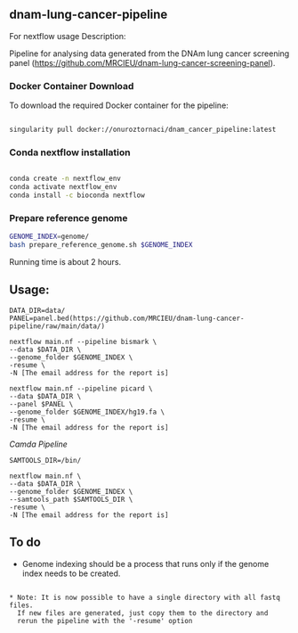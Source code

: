 ## dnam-lung-cancer-pipeline

For nextflow usage Description:

Pipeline for analysing data generated from the DNAm lung cancer screening panel (https://github.com/MRCIEU/dnam-lung-cancer-screening-panel).

### Docker Container Download

To download the required Docker container for the pipeline:

```bash

singularity pull docker://onuroztornaci/dnam_cancer_pipeline:latest

```

### Conda nextflow installation

```bash

conda create -n nextflow_env
conda activate nextflow_env
conda install -c bioconda nextflow

```

### Prepare reference genome 

```bash
GENOME_INDEX=genome/
bash prepare_reference_genome.sh $GENOME_INDEX 

```
Running time is about 2 hours.

## Usage: 

```
DATA_DIR=data/
PANEL=panel.bed(https://github.com/MRCIEU/dnam-lung-cancer-pipeline/raw/main/data/)

nextflow main.nf --pipeline bismark \
--data $DATA_DIR \
--genome_folder $GENOME_INDEX \
-resume \
-N [The email address for the report is]

nextflow main.nf --pipeline picard \
--data $DATA_DIR \
--panel $PANEL \
--genome_folder $GENOME_INDEX/hg19.fa \
-resume \
-N [The email address for the report is]
```

*Camda Pipeline*

```
SAMTOOLS_DIR=/bin/

nextflow main.nf \
--data $DATA_DIR \ 
--genome_folder $GENOME_INDEX \
--samtools_path $SAMTOOLS_DIR \
-resume \
-N [The email address for the report is]
```

## To do

* Genome indexing should be a process that runs only if the genome index needs to be created.
```

* Note: It is now possible to have a single directory with all fastq files.
  If new files are generated, just copy them to the directory and
  rerun the pipeline with the '-resume' option
